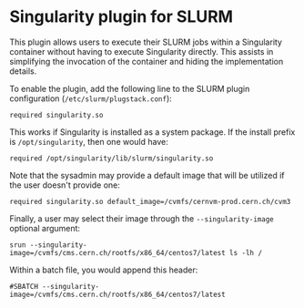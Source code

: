 
Singularity plugin for SLURM
============================

This plugin allows users to execute their SLURM jobs within a Singularity container without
having to execute Singularity directly.  This assists in simplifying the invocation of the
container and hiding the implementation details.

To enable the plugin, add the following line to the SLURM plugin configuration (`/etc/slurm/plugstack.conf`):

```
required singularity.so
```

This works if Singularity is installed as a system package.  If the install prefix is `/opt/singularity`, then
one would have:

```
required /opt/singularity/lib/slurm/singularity.so
```

Note that the sysadmin may provide a default image that will be utilized if the user doesn't provide one:

```
required singularity.so default_image=/cvmfs/cernvm-prod.cern.ch/cvm3
```

Finally, a user may select their image through the `--singularity-image` optional argument:

```
srun --singularity-image=/cvmfs/cms.cern.ch/rootfs/x86_64/centos7/latest ls -lh /
```

Within a batch file, you would append this header:

```
#SBATCH --singularity-image=/cvmfs/cms.cern.ch/rootfs/x86_64/centos7/latest
```

